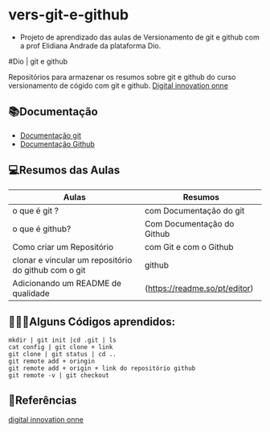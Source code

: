 # vers-git-e-github
- Projeto de aprendizado das aulas de Versionamento de git e github com a prof Elidiana Andrade da plataforma Dio.

  
#Dio | git e github

Repositórios para armazenar os resumos sobre git e github do curso versionamento de cógido com git e github.
[Digital innovation onne](https://www.dio.me/)

## 📚Documentação 
- [Documentação git](https://git-scm.com/doc)
- [Documentação Github](https://docs.github.com)

## 💻Resumos das Aulas

| Aulas | Resumos |
|-------|---------|
|o que é git ? | com Documentação do git |
|o que é github? | Com Documentação do Github |
|Como criar um Repositório | com Git e com o Github|
|clonar e vincular um repositório do github com o git| github|
|Adicionando um README de qualidade |(https://readme.so/pt/editor) |

## 👨🏽‍💻Alguns Códigos aprendidos: 

```
mkdir | git init |cd .git | ls
cat config | git clone + link
git clone | git status | cd .. 
git remote add + oringin
git remote add + origin + link do repositório github
git remote -v | git checkout

```

## 🔎Referências
[digital innovation onne]()

